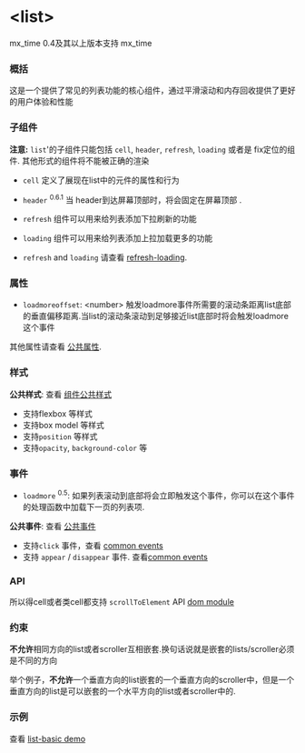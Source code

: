 # &lt;list&gt;
mx_time 
	0.4及其以上版本支持
mx_time 

### 概括

这是一个提供了常见的列表功能的核心组件，通过平滑滚动和内存回收提供了更好的用户体验和性能

### 子组件

**注意:**  `list`'的子组件只能包括  `cell`, `header`, `refresh`, `loading` 或者是 fix定位的组件. 其他形式的组件将不能被正确的渲染

* `cell` 定义了展现在list中的元件的属性和行为
* `header` <sup class="wx-v">0.6.1</sup> 当 header到达屏幕顶部时，将会固定在屏幕顶部 .
* `refresh` 组件可以用来给列表添加下拉刷新的功能
* `loading` 组件可以用来给列表添加上拉加载更多的功能

* `refresh` and `loading` 请查看 [refresh-loading](http://alibaba.github.io/weex/doc/components/refresh-loading.md).

### 属性

- `loadmoreoffset`: &lt;number&gt; 触发loadmore事件所需要的滚动条距离list底部的垂直偏移距离.当list的滚动条滚动到足够接近list底部时将会触发loadmore这个事件

其他属性请查看 [公共属性](https://github.com/weexteam/article/issues/13).


### 样式
**公共样式**: 查看 [组件公共样式](https://github.com/weexteam/article/issues/23)

- 支持flexbox 等样式
- 支持box model 等样式
- 支持``position`` 等样式
- 支持``opacity``, ``background-color`` 等

### 事件

- `loadmore` <sup class="wx-v">0.5</sup>: 如果列表滚动到底部将会立即触发这个事件，你可以在这个事件的处理函数中加载下一页的列表项.

**公共事件**: 查看 [公共事件](https://github.com/weexteam/article/issues/33)

- 支持`click` 事件，查看 [common events](https://github.com/weexteam/article/issues/33)
- 支持 `appear` / `disappear` 事件. 查看[common events](https://github.com/weexteam/article/issues/33)

### API

所以得cell或者类cell都支持 `scrollToElement` API  [dom module](https://github.com/weexteam/article/issues/52)

### 约束
**不允许**相同方向的list或者scroller互相嵌套.换句话说就是嵌套的lists/scroller必须是不同的方向

举个例子，**不允许**一个垂直方向的list嵌套的一个垂直方向的scroller中，但是一个垂直方向的list是可以嵌套的一个水平方向的list或者scroller中的.

### 示例

查看 [list-basic demo](https://github.com/alibaba/weex/blob/example/examples/component/list/list-basic.we)
